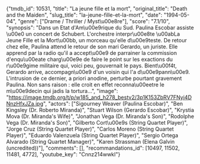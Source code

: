 {"tmdb_id": 10531, "title": "La jeune fille et la mort", "original_title": "Death and the Maiden", "slug_title": "la-jeune-fille-et-la-mort", "date": "1994-05-04", "genre": ["Drame / Thriller / Myst\u00e8re"], "score": "7.1/10", "synopsis": "Dans un Etat d'Am\u00e9rique du Sud. Paulina Escobar assiste \u00e0 un concert de Schubert. L'orchestre interpr\u00e8te \u00abLa Jeune Fille et la Mort\u00bb, un morceau qu'elle d\u00e9teste. De retour chez elle, Paulina attend le retour de son mari Gerardo, un juriste. Elle apprend par la radio qu'il a accept\u00e9 de parrainer la commission d'enqu\u00eate charg\u00e9e de faire le point sur les exactions du r\u00e9gime militaire qui, voici peu, gouvernait le pays. Bient\u00f4t, Gerardo arrive, accompagn\u00e9 d'un voisin qui l'a d\u00e9pann\u00e9. L'intrusion de ce dernier, a priori anodine, perturbe pourtant gravement Paulina. Non sans raison : elle croit en effet reconna\u00eetre le m\u00e9decin qui jadis la tortura...", "image": "https://image.tmdb.org/t/p/w185_and_h278_bestv2/3p1K153ZbRV7FNyi4DNnzHfxJZa.jpg", "actors": ["Sigourney Weaver (Paulina Escobar)", "Ben Kingsley (Dr. Roberto Miranda)", "Stuart Wilson (Gerardo Escobar)", "Krystia Mova (Dr. Miranda's Wife)", "Jonathan Vega (Dr. Miranda's Son)", "Rodolphe Vega (Dr. Miranda's Son)", "Gilberto Cort\u00e9s (String Quartet Player)", "Jorge Cruz (String Quartet Player)", "Carlos Moreno (String Quartet Player)", "Eduardo Valenzuela (String Quartet Player)", "Sergio Ortega Alvarado (String Quartet Manager)", "Karen Strassman (Elena Galvin (uncredited))"], "comments": [], "recommandations_id": [10497, 11502, 11481, 4772], "youtube_key": "Cnnz214wwkI"}